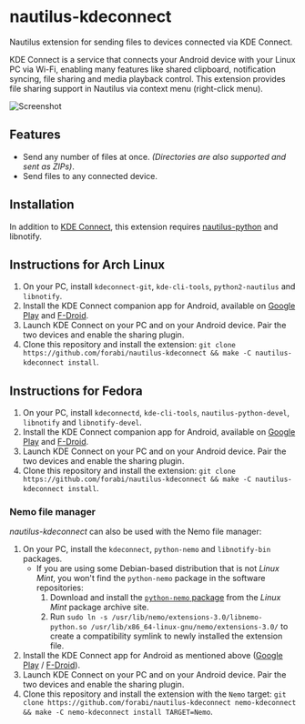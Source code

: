 nautilus-kdeconnect
====================
Nautilus extension for sending files to devices connected via KDE Connect.

KDE Connect is a service that connects your Android device with your Linux PC via Wi-Fi, enabling many features like shared clipboard, notification syncing, file sharing and media playback control. This extension provides file sharing support in Nautilus via context menu (right-click menu).

![Screenshot](./screenshot.png)

Features
---------
* Send any number of files at once. _(Directories are also supported and sent as ZIPs)_.
* Send files to any connected device.

Installation
-------------
In addition to [KDE Connect](https://community.kde.org/KDEConnect), this extension requires [nautilus-python](https://wiki.gnome.org/Projects/NautilusPython) and libnotify. 

## Instructions for Arch Linux

1. On your PC, install `kdeconnect-git`, `kde-cli-tools`, `python2-nautilus` and `libnotify`.
2. Install the KDE Connect companion app for Android, available on [Google Play](https://play.google.com/store/apps/details?id=org.kde.kdeconnect_tp) and [F-Droid](https://f-droid.org/repository/browse/?fdid=org.kde.kdeconnect_tp).
3. Launch KDE Connect on your PC and on your Android device. Pair the two devices and enable the sharing plugin.
4. Clone this repository and install the extension: `git clone https://github.com/forabi/nautilus-kdeconnect && make -C nautilus-kdeconnect install`.

## Instructions for Fedora

1. On your PC, install `kdeconnectd`, `kde-cli-tools`, `nautilus-python-devel`, `libnotify`
 and `libnotify-devel`.
2. Install the KDE Connect companion app for Android, available on [Google Play](https://play.google.com/store/apps/details?id=org.kde.kdeconnect_tp) and [F-Droid](https://f-droid.org/repository/browse/?fdid=org.kde.kdeconnect_tp).
3. Launch KDE Connect on your PC and on your Android device. Pair the two devices and enable the sharing plugin.
4. Clone this repository and install the extension: `git clone https://github.com/forabi/nautilus-kdeconnect && make -C nautilus-kdeconnect install`.

### Nemo file manager

*nautilus-kdeconnect* can also be used with the Nemo file manager:

1. On your PC, install the `kdeconnect`, `python-nemo` and `libnotify-bin` packages.
     * If you are using some Debian-based distribution that is not *Linux Mint*, you won't find the `python-nemo` package in the software repositories:
        1. Download and install the [`python-nemo` package](http://packages.linuxmint.com/pool/backport/n/nemo-python/) from the *Linux Mint* package archive site.
        2. Run `sudo ln -s /usr/lib/nemo/extensions-3.0/libnemo-python.so /usr/lib/x86_64-linux-gnu/nemo/extensions-3.0/` to create a compatibility symlink to newly installed the extension file.
2. Install the KDE Connect app for Android as mentioned above ([Google Play](https://play.google.com/store/apps/details?id=org.kde.kdeconnect_tp) / [F-Droid](https://f-droid.org/repository/browse/?fdid=org.kde.kdeconnect_tp)).
3. Launch KDE Connect on your PC and on your Android device. Pair the two devices and enable the sharing plugin.
4. Clone this repository and install the extension with the `Nemo` target: `git clone https://github.com/forabi/nautilus-kdeconnect nemo-kdeconnect && make -C nemo-kdeconnect install TARGET=Nemo`.
